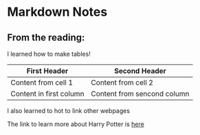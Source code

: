 # Markdown Notes

## From the reading:

I learned how to make tables!

First Header | Second Header
------------ | -------------
Content from cell 1 | Content from cell 2
Content in first column | Content from sencond column

I also learned to hot to link other webpages

The link to learn more about Harry Potter is [here](https://www.wizardingworld.com/collections/starting-harry-potter)
